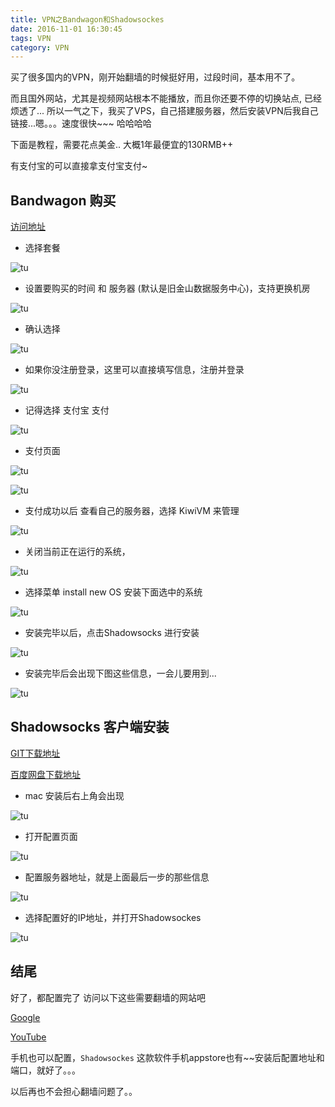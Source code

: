 ```yaml
---
title: VPN之Bandwagon和Shadowsockes
date: 2016-11-01 16:30:45
tags: VPN
category: VPN
---
```

买了很多国内的VPN，刚开始翻墙的时候挺好用，过段时间，基本用不了。

而且国外网站，尤其是视频网站根本不能播放，而且你还要不停的切换站点, 已经烦透了... 所以一气之下，我买了VPS，自己搭建服务器，然后安装VPN后我自己链接...嗯。。。速度很快~~~ 哈哈哈哈

下面是教程，需要花点美金.. 大概1年最便宜的130RMB++ 

有支付宝的可以直接拿支付宝支付~

<!-- more -->

## Bandwagon 购买

[访问地址](https://bwh1.net/cart.php)

 - 选择套餐

![tu](https://skyJinc.github.io/images/vpn/16.png)

 - 设置要购买的时间 和 服务器 (默认是旧金山数据服务中心)，支持更换机房

![tu](https://skyJinc.github.io/images/vpn/1.png)

 - 确认选择

![tu](https://skyJinc.github.io/images/vpn/2.png)

 - 如果你没注册登录，这里可以直接填写信息，注册并登录

![tu](https://skyJinc.github.io/images/vpn/3.png)

 - 记得选择 支付宝 支付

![tu](https://skyJinc.github.io/images/vpn/4.png)

 - 支付页面

![tu](https://skyJinc.github.io/images/vpn/5.png)

![tu](https://skyJinc.github.io/images/vpn/6.png)

 - 支付成功以后 查看自己的服务器，选择 KiwiVM 来管理

![tu](https://skyJinc.github.io/images/vpn/7.png)

 - 关闭当前正在运行的系统，

![tu](https://skyJinc.github.io/images/vpn/8.png)

 - 选择菜单 install new OS 安装下面选中的系统

![tu](https://skyJinc.github.io/images/vpn/9.png)

 - 安装完毕以后，点击Shadowsocks 进行安装

![tu](https://skyJinc.github.io/images/vpn/10.png)

 - 安装完毕后会出现下图这些信息，一会儿要用到...
 
![tu](https://skyJinc.github.io/images/vpn/11.png)

## Shadowsocks 客户端安装

[GIT下载地址](https://github.com/shadowsocks/shadowsocks-iOS/releases/download/2.6.3/ShadowsocksX-2.6.3.dmg)

[百度网盘下载地址](http://pan.baidu.com/s/1qYMURXa)

 - mac 安装后右上角会出现

![tu](https://skyJinc.github.io/images/vpn/12.png)

 - 打开配置页面

![tu](https://skyJinc.github.io/images/vpn/13.png)

 - 配置服务器地址，就是上面最后一步的那些信息
 
![tu](https://skyJinc.github.io/images/vpn/14.png)

 - 选择配置好的IP地址，并打开Shadowsockes
 
![tu](https://skyJinc.github.io/images/vpn/15.png)

## 结尾

好了，都配置完了 访问以下这些需要翻墙的网站吧

[Google](https://www.google.com/)

[YouTube](https://www.youtube.com/)

手机也可以配置，```Shadowsockes``` 这款软件手机appstore也有~~安装后配置地址和端口，就好了。。。

以后再也不会担心翻墙问题了。。
